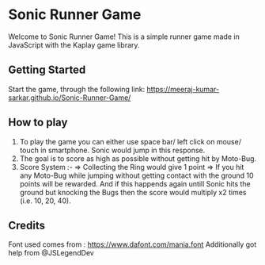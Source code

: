 # Sonic Runner Game

Welcome to Sonic Runner Game! This is a simple runner game made in JavaScript with the Kaplay game library.

## Getting Started

Start the game, through the following link:
  https://meeraj-kumar-sarkar.github.io/Sonic-Runner-Game/

## How to play
 1. To play the game you can either use space bar/ left click on mouse/ touch in smartphone. Sonic would jump in this response.
 2. The goal is to score as high as possible without getting hit by Moto-Bug.
 3. Score System :-
      => Collecting the Ring would give 1 point
      => If you hit any Moto-Bug while jumping without getting contact with the ground 10 points will be rewarded. And if this happends again untill Sonic hits the ground but knocking the Bugs then the score would multiply x2 times (i.e. 10, 20, 40).
## Credits
  Font used comes from : https://www.dafont.com/mania.font
  Additionally got help from @JSLegendDev
